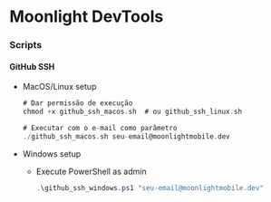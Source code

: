 # Moonlight DevTools

### Scripts  
#### GitHub SSH  
* MacOS/Linux setup  

    ```dart
    # Dar permissão de execução
    chmod +x github_ssh_macos.sh  # ou github_ssh_linux.sh

    # Executar com o e-mail como parâmetro
    ./github_ssh_macos.sh seu-email@moonlightmobile.dev
    ```

* Windows setup  
    - Execute PowerShell as admin  
        ```powershell
        .\github_ssh_windows.ps1 "seu-email@moonlightmobile.dev"
        ```